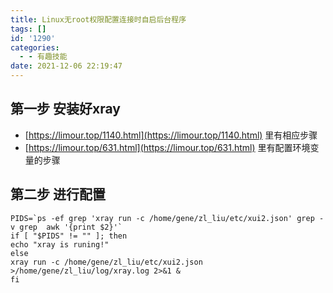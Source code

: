 ```yaml
---
title: Linux无root权限配置连接时自启后台程序
tags: []
id: '1290'
categories:
  - - 有趣技能
date: 2021-12-06 22:19:47
---
```


## 第一步 安装好xray

*   [https://limour.top/1140.html](https://limour.top/1140.html) 里有相应步骤
*   [https://limour.top/631.html](https://limour.top/631.html) 里有配置环境变量的步骤

## 第二步 进行配置

```
PIDS=`ps -ef grep 'xray run -c /home/gene/zl_liu/etc/xui2.json' grep -v grep  awk '{print $2}'`
if [ "$PIDS" != "" ]; then
echo "xray is runing!"
else
xray run -c /home/gene/zl_liu/etc/xui2.json >/home/gene/zl_liu/log/xray.log 2>&1 &
fi
```